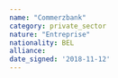 ```yaml
---
name: "Commerzbank"
category: private_sector
nature: "Entreprise"
nationality: BEL
alliance: 
date_signed: '2018-11-12'
---
```

    